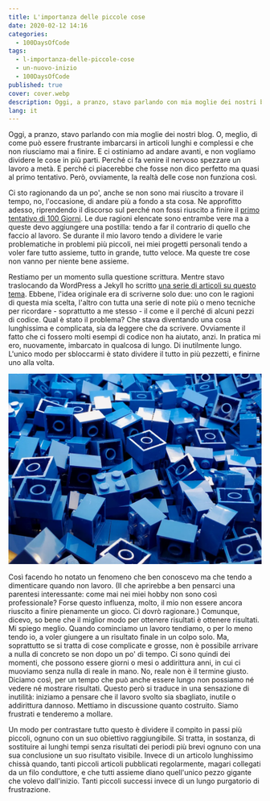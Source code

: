 ```yaml
---
title: L'importanza delle piccole cose
date: 2020-02-12 14:16
categories:
  - 100DaysOfCode
tags:
  - l-importanza-delle-piccole-cose
  - un-nuovo-inizio
  - 100DaysOfCode
published: true
cover: cover.webp
description: Oggi, a pranzo, stavo parlando con mia moglie dei nostri blog. O, meglio, di come può essere frustrante imbarcarsi in articoli lunghi e complessi e che non riusciamo mai a finire. E ci ostiniamo ad andare avanti, e non vogliamo dividere le cose in più parti. Perché ci fa venire il nervoso spezzare un lavoro a metà. E perché ci piacerebbe che fosse non dico perfetto ma quasi al primo tentativo. Però, ovviamente, la realtà delle cose non funziona così.
lang: it
---
```


Oggi, a pranzo, stavo parlando con mia moglie dei nostri blog. O, meglio, di come può essere frustrante imbarcarsi in articoli lunghi e complessi e che non riusciamo mai a finire. E ci ostiniamo ad andare avanti, e non vogliamo dividere le cose in più parti. Perché ci fa venire il nervoso spezzare un lavoro a metà. E perché ci piacerebbe che fosse non dico perfetto ma quasi al primo tentativo. Però, ovviamente, la realtà delle cose non funziona così.

Ci sto ragionando da un po', anche se non sono mai riuscito a trovare il tempo, no, l'occasione, di andare più a fondo a sta cosa. Ne approfitto adesso, riprendendo il discorso sul perché non fossi riuscito a finire il [primo tentativo di 100 Giorni](https://blog.stranianelli.com/un-nuovo-inizio/). Le due ragioni elencate sono entrambe vere ma a queste devo aggiungere una postilla: tendo a far il contrario di quello che faccio al lavoro. Se durante il mio lavoro tendo a dividere le varie problematiche in problemi più piccoli, nei miei progetti personali tendo a voler fare tutto assieme, tutto in grande, tutto veloce. Ma queste tre cose non vanno per niente bene assieme.

Restiamo per un momento sulla questione scrittura. Mentre stavo traslocando da WordPress a Jekyll ho scritto [una serie di articoli su questo tema](https://blog.stranianelli.com/category/Jekyll). Ebbene, l'idea originale era di scriverne solo due: uno con le ragioni di questa mia scelta, l'altro con tutta una serie di note più o meno tecniche per ricordare - soprattutto a me stesso - il come e il perché di alcuni pezzi di codice. Qual è stato il problema? Che stava diventando una cosa lunghissima e complicata, sia da leggere che da scrivere. Ovviamente il fatto che ci fossero molti esempi di codice non ha aiutato, anzi. In pratica mi ero, nuovamente, imbarcato in qualcosa di lungo. Di inutilmente lungo. L'unico modo per sbloccarmi è stato dividere il tutto in più pezzetti, e finirne uno alla volta.

![Immagine](./lego.webp)

Così facendo ho notato un fenomeno che ben conoscevo ma che tendo a dimenticare quando non lavoro. (Il che aprirebbe a ben pensarci una parentesi interessante: come mai nei miei hobby non sono così professionale? Forse questo influenza, molto, il mio non essere ancora riuscito a finire pienamente un gioco. Ci dovrò ragionare.) Comunque, dicevo, so bene che il miglior modo per ottenere risultati è ottenere risultati. Mi spiego meglio. Quando cominciamo un lavoro tendiamo, o per lo meno tendo io, a voler giungere a un risultato finale in un colpo solo. Ma, soprattutto se si tratta di cose complicate e grosse, non è possibile arrivare a nulla di concreto se non dopo un po' di tempo. Ci sono quindi dei momenti, che possono essere giorni o mesi o addirittura anni, in cui ci muoviamo senza nulla di reale in mano. No, reale non è il termine giusto. Diciamo così, per un tempo che può anche essere lungo non possiamo né vedere né mostrare risultati. Questo però si traduce in una sensazione di inutilità: iniziamo a pensare che il lavoro svolto sia sbagliato, inutile o addirittura dannoso. Mettiamo in discussione quanto costruito. Siamo frustrati e tenderemo a mollare.

Un modo per contrastare tutto questo è dividere il compito in passi più piccoli, ognuno con un suo obiettivo raggiungibile. Si tratta, in sostanza, di sostituire ai lunghi tempi senza risultati dei periodi più brevi ognuno con una sua conclusione un suo risultato visibile. Invece di un articolo lunghissimo chissà quando, tanti piccoli articoli pubblicati regolarmente, magari collegati da un filo conduttore, e che tutti assieme diano quell'unico pezzo gigante che volevo dall'inizio. Tanti piccoli successi invece di un lungo purgatorio di frustrazione.
